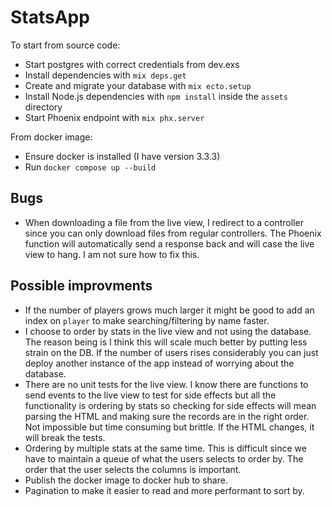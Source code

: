 # StatsApp

To start from source code:

  * Start postgres with correct credentials from dev.exs
  * Install dependencies with `mix deps.get`
  * Create and migrate your database with `mix ecto.setup`
  * Install Node.js dependencies with `npm install` inside the `assets` directory
  * Start Phoenix endpoint with `mix phx.server`

From docker image:

  * Ensure docker is installed (I have version 3.3.3)
  * Run `docker compose up --build`

## Bugs

- When downloading a file from the live view, I redirect to a controller since you can only download files from regular controllers. The Phoenix function will automatically send a response back and will case the live view to hang. I am not sure how to fix this.

## Possible improvments

- If the number of players grows much larger it might be good to add an index on `player` to make searching/filtering by name faster.
- I choose to order by stats in the live view and not using the database. The reason being is I think this will scale much better by putting less strain on the DB. If the number of users rises considerably you can just deploy another instance of the app instead of worrying about the database.
- There are no unit tests for the live view. I know there are functions to send events to the live view to test for side effects but all the functionality is ordering by stats so checking for side effects will mean parsing the HTML and making sure the records are in the right order. Not impossible but time consuming but brittle. If the HTML changes, it will break the tests.
- Ordering by multiple stats at the same time. This is difficult since we have to maintain a queue of what the users selects to order by. The order that the user selects the columns is important.
- Publish the docker image to docker hub to share.
- Pagination to make it easier to read and more performant to sort by.
